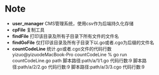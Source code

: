 
# Note

* **user_manager** CMS管理系统，使用csv作为后端持久化存储
* **cpFile** 复制工具
* **findFile** 打印该目录及所有子目录下所有文件的文件名
* **findGoFile**  仅打印该目录及所有子目录下以.go或者.cgo为后缀的文件名
* **countCodeLine**   统计.go或者.cgo文件的代码行数
    yizuo@yizuodeMacBook-Pro countCodeLine % go run countCodeLine.go path
    脚本路径:path/a/1/1.go  代码行数:9
    脚本路径:path/a/2/2.go  代码行数:9
    脚本路径:path/a/3/3.cgo 代码行数:9
